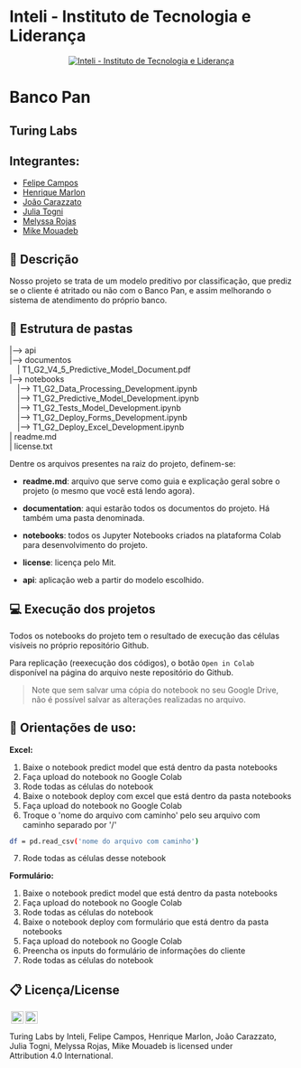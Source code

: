 # Inteli - Instituto de Tecnologia e Liderança 

<p align="center">
<a href= "https://www.inteli.edu.br/"><img src="https://www.inteli.edu.br/wp-content/uploads/2021/08/20172028/marca_1-2.png" alt="Inteli - Instituto de Tecnologia e Liderança" border="0"></a>
</p>

# Banco Pan

## Turing Labs

## Integrantes: 
- <a href="https://www.linkedin.com/in/felipe-pereira-campos-250aa2231/">Felipe Campos</a>
- <a href="https://www.linkedin.com/in/henriquemarlon/">Henrique Marlon</a>
- <a href="https://www.linkedin.com/in/jo%C3%A3o-pedro-gon%C3%A7alves-carazzato-147120231/">João Carazzato</a>
- <a href="https://www.linkedin.com/in/julia-togni/">Julia Togni</a>
- <a href="https://www.linkedin.com/in/melyssa-rojas-221610204/">Melyssa Rojas</a>
- <a href="https://www.linkedin.com/in/mike-mouadeb-24b781224/">Mike Mouadeb</a> 

## 📝 Descrição
Nosso projeto se trata de um modelo preditivo por classificação, que prediz se o cliente é atritado ou não com o Banco Pan, e assim melhorando o sistema de atendimento do próprio banco.
<br>

## 📁 Estrutura de pastas

|--> api<br>
|--> documentos<br>
  &emsp;| T1_G2_V4_5_Predictive_Model_Document.pdf<br>
|--> notebooks<br>
  &emsp;|--> T1_G2_Data_Processing_Development.ipynb<br>
  &emsp;|--> T1_G2_Predictive_Model_Development.ipynb<br>
  &emsp;|--> T1_G2_Tests_Model_Development.ipynb<br>
  &emsp;|--> T1_G2_Deploy_Forms_Development.ipynb<br>
  &emsp;|--> T1_G2_Deploy_Excel_Development.ipynb<br>
| readme.md<br>
| license.txt

Dentre os arquivos presentes na raiz do projeto, definem-se:

- <b>readme.md</b>: arquivo que serve como guia e explicação geral sobre o projeto (o mesmo que você está lendo agora).

- <b>documentation</b>: aqui estarão todos os documentos do projeto. Há também uma pasta denominada.

- <b>notebooks</b>: todos os Jupyter Notebooks criados na plataforma Colab para desenvolvimento do projeto.

- <b>license</b>: licença pelo Mit.

- <b>api</b>: aplicação web a partir do modelo escolhido.

## 💻 Execução dos projetos

Todos os notebooks do projeto tem o resultado de execução das células visíveis no próprio repositório Github.

Para replicação (reexecução dos códigos), o botão `Open in Colab` disponível na página do arquivo neste repositório do Github.
> Note que sem salvar uma cópia do notebook no seu Google Drive, não é possível salvar as alterações realizadas no arquivo.

## 📝 Orientações de uso:
<b>Excel:</b>

1. Baixe o notebook predict model que está dentro da pasta notebooks
2. Faça upload do notebook no Google Colab
3. Rode todas as células do notebook
4. Baixe o notebook deploy com excel que está dentro da pasta notebooks
5. Faça upload do notebook no Google Colab
6. Troque o 'nome do arquivo com caminho' pelo seu arquivo com caminho separado por '/'
```sh
df = pd.read_csv('nome do arquivo com caminho')
```
7. Rode todas as células desse notebook

<b>Formulário:</b>

1. Baixe o notebook predict model que está dentro da pasta notebooks
2. Faça upload do notebook no Google Colab
3. Rode todas as células do notebook
4. Baixe o notebook deploy com formulário que está dentro da pasta notebooks
5. Faça upload do notebook no Google Colab
6. Preencha os inputs do formulário de informações do cliente
7. Rode todas as células do notebook

## 📋 Licença/License

<img style="height:22px!important;margin-left:3px;vertical-align:text-bottom;" src="https://mirrors.creativecommons.org/presskit/icons/cc.svg?ref=chooser-v1"><img style="height:22px!important;margin-left:3px;vertical-align:text-bottom;" src="https://mirrors.creativecommons.org/presskit/icons/by.svg?ref=chooser-v1"><p xmlns:cc="http://creativecommons.org/ns#" xmlns:dct="http://purl.org/dc/terms/"><a property="dct:title" rel="cc:attributionURL">Turing Labs</a> by <a rel="cc:attributionURL dct:creator" property="cc:attributionName">Inteli, Felipe Campos, Henrique Marlon, João Carazzato, Julia Togni, Melyssa Rojas, Mike Mouadeb</a> is licensed under <a target="_blank" rel="license noopener noreferrer" style="display:inline-block;">Attribution 4.0 International</a>.</p>